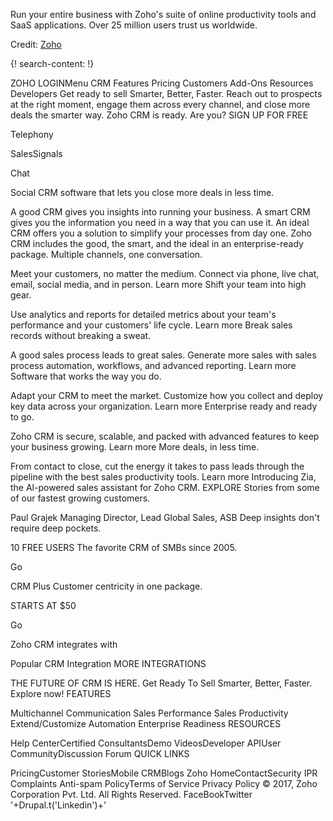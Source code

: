 
Run your entire business with Zoho's suite of online productivity tools and SaaS applications. Over 25 million users trust us worldwide.

Credit: [Zoho](https://www.zoho.com/)

{! search-content: !}

ZOHO LOGINMenu
CRM
Features
Pricing
Customers
Add-Ons
Resources
Developers
Get ready to sell Smarter, Better, Faster.
Reach out to prospects at the right moment, engage them across every channel, and close more deals the smarter way. Zoho CRM is ready. Are you?
SIGN UP FOR FREE

Telephony

SalesSignals

Chat

Social
CRM software that lets you close more deals in less time.

A good CRM gives you insights into running your business. A smart CRM gives you the information you need in a way that you can use it. An ideal CRM offers you a solution to simplify your processes from day one. Zoho CRM includes the good, the smart, and the ideal in an enterprise-ready package.
Multiple channels, one conversation.

Meet your customers, no matter the medium. Connect via phone, live chat, email, social media, and in person.
Learn more
Shift your team into high gear.

Use analytics and reports for detailed metrics about your team's performance and your customers' life cycle.
Learn more
Break sales records without breaking a sweat.

A good sales process leads to great sales. Generate more sales with sales process automation, workflows, and advanced reporting.
Learn more
Software that works the way you do.

Adapt your CRM to meet the market. Customize how you collect and deploy key data across your organization.
Learn more
Enterprise ready and ready to go.

Zoho CRM is secure, scalable, and packed with advanced features to keep your business growing.
Learn more
More deals, in less time.

From contact to close, cut the energy it takes to pass leads through the pipeline with the best sales productivity tools.
Learn more
Introducing Zia,
the Al-powered sales assistant for Zoho CRM.
EXPLORE
Stories from some of our fastest growing customers.
     
 
Paul Grajek
Managing Director, Lead Global Sales, ASB
Deep insights don't require deep pockets.
 
10 FREE USERS
The favorite CRM of SMBs since 2005.

 

Go

 
CRM Plus
Customer centricity in one package.

STARTS AT $50

Go

Zoho CRM integrates with

Popular CRM Integration
MORE INTEGRATIONS

THE FUTURE OF CRM IS HERE.
Get Ready To Sell Smarter, Better, Faster. Explore now!
FEATURES

Multichannel Communication Sales Performance Sales Productivity Extend/Customize Automation Enterprise Readiness
RESOURCES

Help CenterCertified ConsultantsDemo VideosDeveloper APIUser CommunityDiscussion Forum
QUICK LINKS

PricingCustomer StoriesMobile CRMBlogs
Zoho HomeContactSecurity IPR Complaints Anti-spam PolicyTerms of Service Privacy Policy
© 2017, Zoho Corporation Pvt. Ltd. All Rights Reserved.
FaceBookTwitter '+Drupal.t('Linkedin')+'
